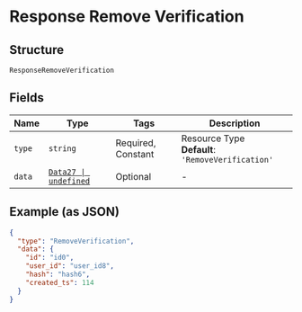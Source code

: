 
# Response Remove Verification

## Structure

`ResponseRemoveVerification`

## Fields

| Name | Type | Tags | Description |
|  --- | --- | --- | --- |
| `type` | `string` | Required, Constant | Resource Type<br>**Default**: `'RemoveVerification'` |
| `data` | [`Data27 \| undefined`](../../doc/models/data-27.md) | Optional | - |

## Example (as JSON)

```json
{
  "type": "RemoveVerification",
  "data": {
    "id": "id0",
    "user_id": "user_id8",
    "hash": "hash6",
    "created_ts": 114
  }
}
```

